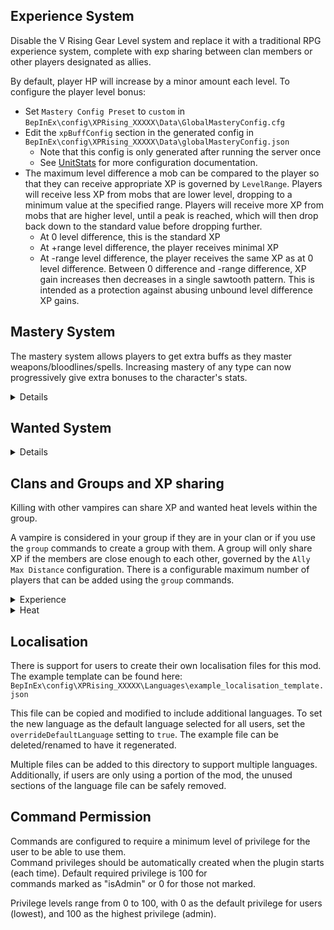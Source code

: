 ## Experience System

Disable the V Rising Gear Level system and replace it with a traditional RPG experience system,
complete with exp sharing between clan members or other players designated as allies.

By default, player HP will increase by a minor amount each level.
To configure the player level bonus:
- Set `Mastery Config Preset` to `custom` in `BepInEx\config\XPRising_XXXXX\Data\GlobalMasteryConfig.cfg`
- Edit the `xpBuffConfig` section in the generated config in `BepInEx\config\XPRising_XXXXX\Data\globalMasteryConfig.json`
  - Note that this config is only generated after running the server once
  - See [UnitStats](UnitStats.md) for more configuration documentation.
- The maximum level difference a mob can be compared to the player so that they can receive appropriate XP is governed by `LevelRange`. Players will receive less XP from mobs that are lower level, dropping to a minimum value at the specified range. Players will receive more XP from mobs that are higher level, until a peak is reached, which will then drop back down to the standard value before dropping further.
  - At 0 level difference, this is the standard XP
  - At +range level difference, the player receives minimal XP
  - At -range level difference, the player receives the same XP as at 0 level difference. Between 0 difference and -range difference, XP gain increases then decreases in a single sawtooth pattern. This is intended as a protection against abusing unbound level difference XP gains. 

## Mastery System
The mastery system allows players to get extra buffs as they master weapons/bloodlines/spells.
Increasing mastery of any type can now progressively give extra bonuses to the character's stats.
<details>

### Weapon Mastery
Weapon/spell mastery will increase when the weapon/spell is used to damage a creature. This mastery will be granted when that creature is killed. If the player leaves combat before the creature is killed, this mastery is lost.

### Blood Mastery
Feeding on enemies will progress the mastery of that bloodline. If the feeding is cancelled, to kill your victim, a smaller amount of mastery is granted.
V Bloods will give increase mastery improvements.

#### Configuration

| Option                        | Value | Documentation                                                                                                   |
|-------------------------------|-------|-----------------------------------------------------------------------------------------------------------------|
| Merciless Bloodlines          | true  | Victim blood quality needs to be of a higher value than master level to gain mastery                            |
|                               | false | Mastery always improves when the level is less than 100%                                                        |
| V Blood improves X bloodlines | 0     | Player's current blood type is used to determine what blood mastery to increase when feeding on a V Blood       |
|                               | 10    | All blood types gain mastery when feeding on a V Blood                                                          |
|                               | X     | X randomly chosen blood types gain mastery when feeding on a V Blood (for who knows what the V Blood contains?) |
| Mastery Gain Multiplier       | X     | Mastery gain is multiplied by this value. Can be used to increase/decrease mastery gain.                        |
| VBlood Mastery Multiplier     | X     | Bonus V Blood mastery multiplier (this applies to weapon mastery as well)                                       |

### Mastery buff configuration
The buffs provided by the mastery system can be configured two ways: there are some preset options for quick configuration, or there is the custom configuration which allows great flexibility.

Current preset options can be found in `GlobalMasteryConfig.cfg`

Note that any configuration other than `custom` will result in the `BepInEx\config\XPRising_XXXXX\Data\globalMasteryConfig.json` file being overwritten on launch. On first launch, you can set the preset, then change it to `custom` after to allow edits to the base config.

See [UnitStats](UnitStats.md) for more configuration documentation.

### Mastery Decay
When the vampire goes offline, all their mastery will continuously decay until they come back online. This can be disabled.

### Effectiveness System
Effectiveness acts as a multiplier for the mastery. The initial effectiveness starts at 100%.
When mastery is reset using ".mastery reset <type>", the current mastery level is added to effectiveness and then is set to 0%.
As the vampire then increases in mastery, the effective mastery is `mastery * effectiveness`.

Effectiveness is specific for each mastery.

### Growth System
The growth system is used to determine how fast mastery can be gained at higher levels of effectiveness.
This means that higher effectiveness will slow to mastery gain (at 1, 200% effectiveness gives a mastery growth rate of 50%).
Config supports modifying the rate at which this growth slows. Set growth per effectiveness to 0 to have no change in growth. Higher numbers make the growth drop off slower.
Negative values have the same effect as positive (ie, -1 == 1 for the growth per effectiveness setting).

This is only relevant if the effectiveness system is turned on.

</details>

## Wanted System
<details>
A system where every NPC you kill contributes to a wanted level system. As you kill more NPCs from a faction,
your wanted level will rise higher and higher.

As your wanted level increases, more difficult squads of ambushers will be sent by that faction to kill you.
Wanted levels for will eventually cooldown the longer you go without killing NPCs from a faction, so space out
your kills to ensure you don't get hunted by an extremely elite group of assassins.

Another way of lowering your wanted level is to kill Vampire Hunters.

Otherwise, if you are dead for any reason at all, your wanted level will reset back to 0. This behaviour can be modified by editing the "Heat percentage lost on death" option in the `BepInEx\config\XPRising_XXXXX\WantedConfig.cfg` file.
```
Note:
- Ambush may only occur when the player is in combat.
- All mobs spawned by this system is assigned to Faction_VampireHunters, except for the legion
```
</details>

## Clans and Groups and XP sharing
Killing with other vampires can share XP and wanted heat levels within the group.

A vampire is considered in your group if they are in your clan or if you use the `group` commands to create a group with
them. A group will only share XP if the members are close enough to each other, governed by the `Ally Max Distance` configuration.
There is a configurable maximum number of players that can be added using the `group` commands.

<details>
<summary>Experience</summary>
Group XP is awarded based on the ratio of the average group level to the sum of the group level. It is then multiplied
by a bonus value `( 1.2^(group size - 1) )`, up to a maximum of `1.5`.
</details>

<details>
<summary>Heat</summary>
Increases in heat levels are applied uniformly for every member in the group.
</details>

## Localisation
There is support for users to create their own localisation files for this mod.\
The example template can be found here: `BepInEx\config\XPRising_XXXXX\Languages\example_localisation_template.json`

This file can be copied and modified to include additional languages. To set the new language as the default language selected for all users, set the `overrideDefaultLanguage` setting to `true`. The example file can be deleted/renamed to have it regenerated.

Multiple files can be added to this directory to support multiple languages.\
Additionally, if users are only using a portion of the mod, the unused sections of the language file can be safely removed.

## Command Permission
Commands are configured to require a minimum level of privilege for the user to be able to use them.\
Command privileges should be automatically created when the plugin starts (each time). Default required privilege is 100 for\
commands marked as "isAdmin" or 0 for those not marked.

Privilege levels range from 0 to 100, with 0 as the default privilege for users (lowest), and 100 as the highest privilege (admin).